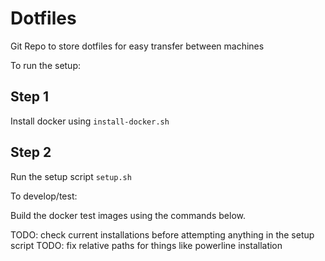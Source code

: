 # Dotfiles

Git Repo to store dotfiles for easy transfer between machines

To run the setup:

## Step 1
Install docker using `install-docker.sh`

## Step 2
Run the setup script `setup.sh`

To develop/test:

Build the docker test images using the commands below.

TODO: check current installations before attempting anything in the setup script
TODO: fix relative paths for things like powerline installation
